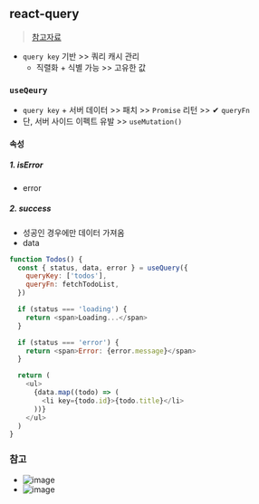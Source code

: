 ## react-query
> [참고자료](https://velog.io/@rmaomina/react-query-core-concept)
- `query key` 기반 >> 쿼리 캐시 관리
  - 직렬화 + 식별 가능 >> 고유한 값
### `useQeury`
- `query key` + 서버 데이터 >> 패치 >> `Promise` 리턴 >> ✔ `queryFn`
- 단, 서버 사이드 이펙트 유발 >> `useMutation()`
#### 속성
##### 1. isError
- error
##### 2. success
- 성공인 경우에만 데이터 가져옴
- data


```js
function Todos() {
  const { status, data, error } = useQuery({
    queryKey: ['todos'],
    queryFn: fetchTodoList,
  })

  if (status === 'loading') {
    return <span>Loading...</span>
  }

  if (status === 'error') {
    return <span>Error: {error.message}</span>
  }

  return (
    <ul>
      {data.map((todo) => (
        <li key={todo.id}>{todo.title}</li>
      ))}
    </ul>
  )
}
```
### 참고
- ![image](https://github.com/hyunolike/info-docs/assets/61215550/42629dba-8402-4390-b71d-30aedcf2aa48)
- ![image](https://github.com/hyunolike/info-docs/assets/61215550/0b9596b3-74af-4889-922b-a93ea884b890)



